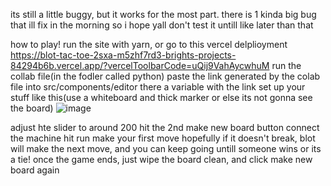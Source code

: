 its still a little buggy, but it works for the most part. there is 1 kinda big bug that ill fix in the morning so i hope yall don't test it untill like later than that

how to play!
run the site with yarn, or go to this vercel delplioyment https://blot-tac-toe-2sxa-m5zhf7rd3-brights-projects-84294b6b.vercel.app/?vercelToolbarCode=uQij9VahAycwhuM
run the collab file(in the fodler called python)
paste the link generated by the colab file into src/components/editor there a variable with the link
set up your stuff like this(use a whiteboard and thick marker or else its not gonna see the board)
![image](https://github.com/user-attachments/assets/59ccebe5-2f63-42bc-b021-771c242bd66e)

adjust hte slider to around 200
hit the 2nd make new board button
connect the machine
hit run
make your first move
hopefully if it doesn't break, blot will make the next move, and you can keep going untill someone wins or its a tie! once the game ends, just wipe the board clean, and click make new board again


